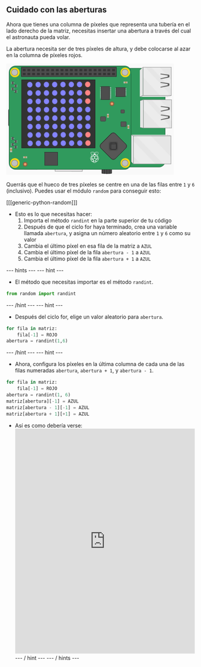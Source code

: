 ## Cuidado con las aberturas

Ahora que tienes una columna de píxeles que representa una tubería en el lado derecho de la matriz, necesitas insertar una abertura a través del cual el astronauta pueda volar.

La abertura necesita ser de tres píxeles de altura, y debe colocarse al azar en la columna de píxeles rojos.

![abertura](images/SH-2.png)

Querrás que el hueco de tres píxeles se centre en una de las filas entre `1` y `6` (inclusivo). Puedes usar el módulo `random` para conseguir esto:

[[[generic-python-random]]]

- Esto es lo que necesitas hacer:
  1. Importa el método `randint` en la parte superior de tu código
  1. Después de que el ciclo for haya terminado, crea una variable llamada `abertura`, y asigna un número aleatorio entre `1` y `6` como su valor
  1. Cambia el último píxel en esa fila de la matriz a `AZUL`
  1. Cambia el último píxel de la fila `abertura - 1` a `AZUL`
  1. Cambia el último píxel de la fila `abertura + 1` a `AZUL`

--- hints --- --- hint ---
- El método que necesitas importar es el método `randint`.
```python
from random import randint
```
--- /hint --- --- hint ---
- Después del ciclo for, elige un valor aleatorio para `abertura`.
```python
for fila in matriz:
    fila[-1] = ROJO
abertura = randint(1,6)
```
--- /hint --- --- hint ---
- Ahora, configura los píxeles en la última columna de cada una de las filas numeradas `abertura`, `abertura + 1`, y `abertura - 1`.
```python
for fila in matriz:
    fila[-1] = ROJO
abertura = randint(1, 6)
matriz[abertura][-1] = AZUL
matriz[abertura - 1][-1] = AZUL
matriz[abertura + 1][+1] = AZUL
```
- Así es como debería verse: <iframe src="https://trinket.io/embed/python/37ee188eb5" width="100%" height="600" frameborder="0" marginwidth="0" marginheight="0" allowfullscreen mark="crwd-mark"></iframe> --- / hint --- --- / hints ---
